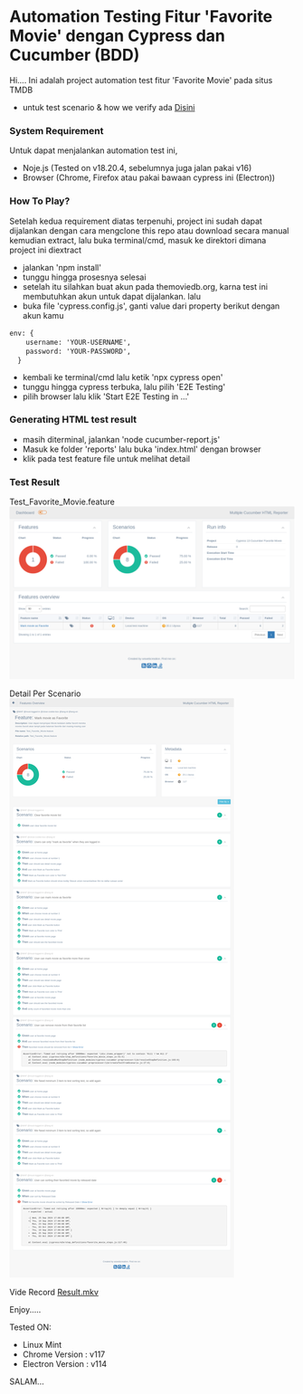 
# Automation Testing Fitur 'Favorite Movie' dengan Cypress dan Cucumber (BDD)

Hi....
Ini adalah project automation test fitur 'Favorite Movie' pada situs TMDB

- untuk test scenario & how we verify ada [Disini](TestScenario.md)


### System Requirement
Untuk dapat menjalankan automation test ini, 

- Noje.js (Tested on v18.20.4, sebelumnya juga jalan pakai v16) 
- Browser (Chrome, Firefox atau pakai bawaan cypress ini (Electron))


### How To Play?
Setelah kedua requirement diatas terpenuhi, project ini sudah dapat dijalankan dengan cara  mengclone this repo atau download secara manual kemudian extract, lalu buka terminal/cmd, masuk ke direktori dimana project ini diextract

- jalankan 'npm install'
- tunggu hingga prosesnya selesai
- setelah itu silahkan buat akun pada themoviedb.org, karna test ini membutuhkan akun untuk dapat dijalankan. lalu
- buka file 'cypress.config.js', ganti value dari property berikut dengan akun kamu

```
env: {
    username: 'YOUR-USERNAME',
    password: 'YOUR-PASSWORD',
  }
```

- kembali ke terminal/cmd lalu ketik 'npx cypress open'
- tunggu hingga cypress terbuka, lalu pilih 'E2E Testing'
- pilih browser lalu klik 'Start E2E Testing in ...'


### Generating HTML test result
- masih diterminal, jalankan 'node cucumber-report.js'
- Masuk ke folder 'reports' lalu buka 'index.html' dengan browser
- klik pada test feature file untuk melihat detail


### Test Result

Test_Favorite_Movie.feature
![Test_Favorite_1.feature](./images/result-1.png "fav_movie")

Detail Per Scenario
![Detail](./images/result-2.png "detail")


Vide Record
[Result.mkv](test-result.mkv)


Enjoy.....


Tested ON:
- Linux Mint 
- Chrome Version : v117
- Electron Version : v114


SALAM... 

